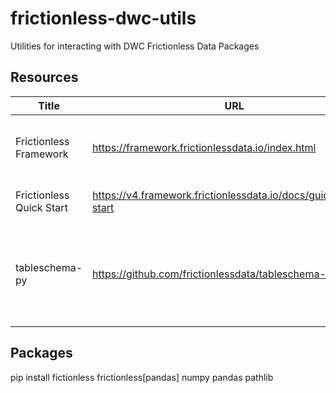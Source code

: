 # frictionless-dwc-utils
Utilities for interacting with DWC Frictionless Data Packages

## Resources
| Title | URL                                              | Description                                                                          |
| -- |--------------------------------------------------|--------------------------------------------------------------------------------------|
| Frictionless Framework | https://framework.frictionlessdata.io/index.html | frictionless-py version 5 (latest) documentation landing page                        |
| Frictionless Quick Start | https://v4.framework.frictionlessdata.io/docs/guides/quick-start | Quick start documentation from version 4                                             |
| tableschema-py | https://github.com/frictionlessdata/tableschema-py | A Python implementation of the Table Schema standard superceeded by v5 documentation |

## Packages
pip install fictionless frictionless[pandas] numpy pandas pathlib